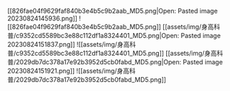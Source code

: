 [[826fae04f9629faf840b3e4b5c9b2aab_MD5.png|Open: Pasted image 20230824145936.png]]
![[826fae04f9629faf840b3e4b5c9b2aab_MD5.png]]
[[assets/img/身高科普/c9352cd5589bc3e88c112df1a8324401_MD5.png|Open: Pasted image 20230824151837.png]]
![[assets/img/身高科普/c9352cd5589bc3e88c112df1a8324401_MD5.png]]
[[assets/img/身高科普/2029db7dc378a17e92b3952d5cb0fabd_MD5.png|Open: Pasted image 20230824151921.png]]
![[assets/img/身高科普/2029db7dc378a17e92b3952d5cb0fabd_MD5.png]]